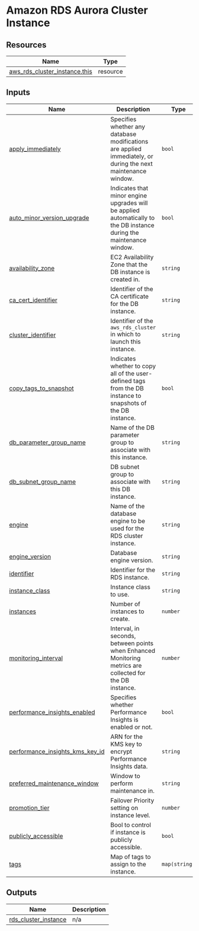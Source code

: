 # Amazon RDS Aurora Cluster Instance

## Resources

| Name | Type |
|------|------|
| [aws_rds_cluster_instance.this](https://registry.terraform.io/providers/hashicorp/aws/latest/docs/resources/rds_cluster_instance) | resource |

## Inputs

| Name | Description | Type | Default | Required |
|------|-------------|------|---------|:--------:|
| <a name="input_apply_immediately"></a> [apply\_immediately](#input\_apply\_immediately) | Specifies whether any database modifications are applied immediately, or during the next maintenance window. | `bool` | `false` | no |
| <a name="input_auto_minor_version_upgrade"></a> [auto\_minor\_version\_upgrade](#input\_auto\_minor\_version\_upgrade) | Indicates that minor engine upgrades will be applied automatically to the DB instance during the maintenance window. | `bool` | `true` | no |
| <a name="input_availability_zone"></a> [availability\_zone](#input\_availability\_zone) | EC2 Availability Zone that the DB instance is created in. | `string` | `null` | no |
| <a name="input_ca_cert_identifier"></a> [ca\_cert\_identifier](#input\_ca\_cert\_identifier) | Identifier of the CA certificate for the DB instance. | `string` | `null` | no |
| <a name="input_cluster_identifier"></a> [cluster\_identifier](#input\_cluster\_identifier) | Identifier of the `aws_rds_cluster` in which to launch this instance. | `string` | n/a | yes |
| <a name="input_copy_tags_to_snapshot"></a> [copy\_tags\_to\_snapshot](#input\_copy\_tags\_to\_snapshot) | Indicates whether to copy all of the user-defined tags from the DB instance to snapshots of the DB instance. | `bool` | `false` | no |
| <a name="input_db_parameter_group_name"></a> [db\_parameter\_group\_name](#input\_db\_parameter\_group\_name) | Name of the DB parameter group to associate with this instance. | `string` | `null` | no |
| <a name="input_db_subnet_group_name"></a> [db\_subnet\_group\_name](#input\_db\_subnet\_group\_name) | DB subnet group to associate with this DB instance. | `string` | n/a | yes |
| <a name="input_engine"></a> [engine](#input\_engine) | Name of the database engine to be used for the RDS cluster instance. | `string` | n/a | yes |
| <a name="input_engine_version"></a> [engine\_version](#input\_engine\_version) | Database engine version. | `string` | `null` | no |
| <a name="input_identifier"></a> [identifier](#input\_identifier) | Identifier for the RDS instance. | `string` | n/a | yes |
| <a name="input_instance_class"></a> [instance\_class](#input\_instance\_class) | Instance class to use. | `string` | n/a | yes |
| <a name="input_instances"></a> [instances](#input\_instances) | Number of instances to create. | `number` | `1` | no |
| <a name="input_monitoring_interval"></a> [monitoring\_interval](#input\_monitoring\_interval) | Interval, in seconds, between points when Enhanced Monitoring metrics are collected for the DB instance. | `number` | `0` | no |
| <a name="input_performance_insights_enabled"></a> [performance\_insights\_enabled](#input\_performance\_insights\_enabled) | Specifies whether Performance Insights is enabled or not. | `bool` | `false` | no |
| <a name="input_performance_insights_kms_key_id"></a> [performance\_insights\_kms\_key\_id](#input\_performance\_insights\_kms\_key\_id) | ARN for the KMS key to encrypt Performance Insights data. | `string` | `null` | no |
| <a name="input_preferred_maintenance_window"></a> [preferred\_maintenance\_window](#input\_preferred\_maintenance\_window) | Window to perform maintenance in. | `string` | `null` | no |
| <a name="input_promotion_tier"></a> [promotion\_tier](#input\_promotion\_tier) | Failover Priority setting on instance level. | `number` | `0` | no |
| <a name="input_publicly_accessible"></a> [publicly\_accessible](#input\_publicly\_accessible) | Bool to control if instance is publicly accessible. | `bool` | `false` | no |
| <a name="input_tags"></a> [tags](#input\_tags) | Map of tags to assign to the instance. | `map(string)` | `{}` | no |

## Outputs

| Name | Description |
|------|-------------|
| <a name="output_rds_cluster_instance"></a> [rds\_cluster\_instance](#output\_rds\_cluster\_instance) | n/a |
